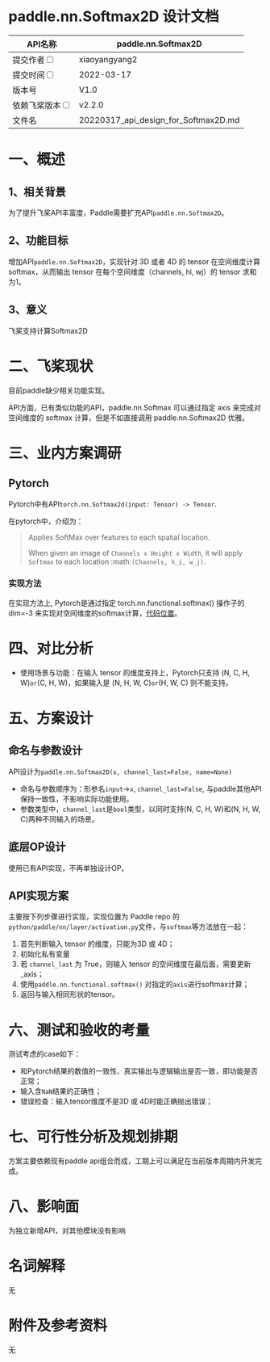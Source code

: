 # paddle.nn.Softmax2D 设计文档

|API名称 | paddle.nn.Softmax2D | 
|---|---|
|提交作者<input type="checkbox" class="rowselector hidden"> | xiaoyangyang2 | 
|提交时间<input type="checkbox" class="rowselector hidden"> | 2022-03-17 | 
|版本号 | V1.0 | 
|依赖飞桨版本<input type="checkbox" class="rowselector hidden"> | v2.2.0 | 
|文件名 | 20220317_api_design_for_Softmax2D.md<br> | 

# 一、概述

## 1、相关背景
为了提升飞桨API丰富度，Paddle需要扩充API`paddle.nn.Softmax2D`。
## 2、功能目标
增加API`paddle.nn.Softmax2D`，实现针对 3D 或者 4D 的 tensor 在空间维度计算softmax，从而输出 tensor 在每个空间维度（channels, hi, wj）的 tensor 求和为1。

## 3、意义
飞桨支持计算Softmax2D

# 二、飞桨现状
目前paddle缺少相关功能实现。

API方面，已有类似功能的API，paddle.nn.Softmax 可以通过指定 axis 来完成对空间维度的 softmax 计算，但是不如直接调用 paddle.nn.Softmax2D 优雅。


# 三、业内方案调研
## Pytorch
Pytorch中有API`torch.nn.Softmax2d(input: Tensor) -> Tensor`.

在pytorch中，介绍为：

> Applies SoftMax over features to each spatial location.
> 
> When given an image of `Channels x Height x Width`, it will apply `Softmax` to each location :math:`(Channels, h_i, w_j)`.


### 实现方法
在实现方法上, Pytorch是通过指定 torch.nn.functional.softmax() 操作子的 dim=-3 来实现对空间维度的softmax计算，[代码位置](https://pytorch.org/docs/stable/_modules/torch/nn/modules/activation.html#Softmax2d)。



# 四、对比分析
- 使用场景与功能：在输入 tensor 的维度支持上，Pytorch只支持 (N, C, H, W)` or `(C, H, W)，如果输入是 (N, H, W, C)` or `(H, W, C) 则不能支持。


# 五、方案设计
## 命名与参数设计
API设计为`paddle.nn.Softmax2D(x, channel_last=False, name=None)`

- 命名与参数顺序为：形参名`input`->`x`, `channel_last=False`, 与paddle其他API保持一致性，不影响实际功能使用。
- 参数类型中，`channel_last`是`bool`类型，以同时支持(N, C, H, W)和(N, H, W, C)两种不同输入的场景。


## 底层OP设计
使用已有API实现，不再单独设计OP。

## API实现方案
主要按下列步骤进行实现，实现位置为 Paddle repo 的`python/paddle/nn/layer/activation.py`文件，与`softmax`等方法放在一起：
1. 首先判断输入 tensor 的维度，只能为3D 或 4D；
2. 初始化私有变量
3. 若 `channel_last` 为 True，则输入 tensor 的空间维度在最后面，需要更新_axis；
4. 使用`paddle.nn.functional.softmax()` 对指定的`axis`进行softmax计算；
5. 返回与输入相同形状的tensor。


 
# 六、测试和验收的考量
测试考虑的case如下：

- 和Pytorch结果的数值的一致性、真实输出与逻辑输出是否一致，即功能是否正常；
- 输入含`NaN`结果的正确性；
- 错误检查：输入tensor维度不是3D 或 4D时能正确抛出错误；

# 七、可行性分析及规划排期

方案主要依赖现有paddle api组合而成，工期上可以满足在当前版本周期内开发完成。

# 八、影响面
为独立新增API，对其他模块没有影响



# 名词解释
无
# 附件及参考资料
无
